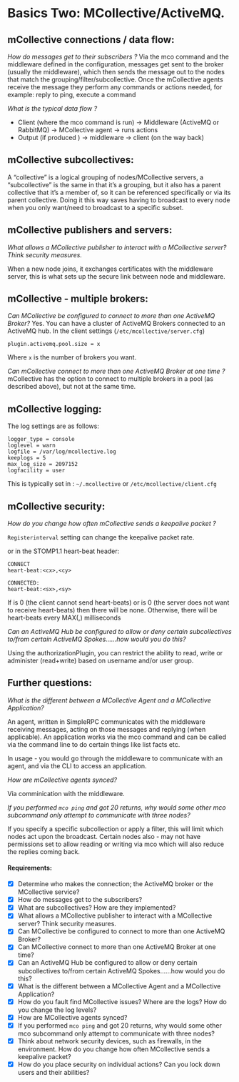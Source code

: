 # Basics Two: MCollective/ActiveMQ.

## mCollective connections / data flow:

*How do messages get to their subscribers ?*
Via the mco command and the middleware defined in the configuration, messages get sent to the broker (usually the middleware), which then sends the message out to the nodes that match the grouping/filter/subcollective. Once the mCollective agents receive the message they perform any commands or actions needed, for example: reply to ping, execute a command

*What is the typical data flow ?*
- Client  (where the mco command is run)   ->  Middleware (ActiveMQ or RabbitMQ) -> MCollective agent -> runs actions
- Output (if produced ) -> middleware -> client  (on the way back)


## mCollective subcollectives:

A “collective” is a logical grouping of nodes/MCollective servers, a “subcollective” is the same in that it’s a grouping, but it also has a parent collective that it’s a member of, so it can be referenced specifically or via its parent collective.
Doing it this way saves having to broadcast to every node when you only want/need to broadcast to a specific subset.


## mCollective publishers and servers:

*What allows a MCollective publisher to interact with a MCollective server? Think security measures.*

When a new node joins, it exchanges certificates with the middleware server, this is what sets up the secure link between node and middleware.

## mCollective - multiple brokers:

*Can MCollective be configured to connect to more than one ActiveMQ Broker?*
Yes. You can have a cluster of ActiveMQ Brokers connected to an ActiveMQ hub.
In the client settings (`/etc/mcollective/server.cfg`)

```
plugin.activemq.pool.size = x
```

Where `x` is the number of brokers you want.

*Can mCollective connect to more than one ActiveMQ Broker at one time ?*
mCollective has the option to connect to multiple brokers in a pool (as described above), but not at the same time.



## mCollective logging:

The log settings are as follows:

```
logger_type = console
loglevel = warn
logfile = /var/log/mcollective.log
keeplogs = 5
max_log_size = 2097152
logfacility = user
```

This is typically set in :  `~/.mcollective` or `/etc/mcollective/client.cfg`


## mCollective security:

*How do you change how often mCollective sends a keepalive packet ?*

`Registerinterval` setting can change the keepalive packet rate.

or in the STOMP1.1 heart-beat header:

```
CONNECT
heart-beat:<cx>,<cy>

CONNECTED:
heart-beat:<sx>,<sy>
```

If <cx> is 0 (the client cannot send heart-beats) or <sy> is 0 (the server does not want to receive heart-beats) then there will be none.
Otherwise, there will be heart-beats every MAX(<cx>,<sy>) milliseconds


*Can an ActiveMQ Hub be configured to allow or deny certain subcollectives to/from certain ActiveMQ Spokes......how would you do this?*

Using the authorizationPlugin, you can restrict the ability to read, write or administer (read+write) based on username and/or user group.


## Further questions:

*What is the different between a MCollective Agent and a MCollective Application?*

An agent, written in SimpleRPC communicates with the middleware receiving messages, acting on those messages and replying (when applicable).
An application works via the mco command and can be called via the command line to do certain things like list facts etc.

In usage - you would go through the middleware to communicate with an agent, and via the CLI to access an application.

*How are mCollective agents synced?*

Via comminication with the middleware.

*If you performed `mco ping` and got 20 returns, why would some other mco subcommand only attempt to communicate with three nodes?*

If you specify a specific subcollection or apply a filter, this will limit which nodes act upon the broadcast.
Certain nodes also - may not have permissions set to allow reading or writing via mco which will also reduce the replies coming back.

#### Requirements:


- [x] Determine who makes the connection; the ActiveMQ broker or the MCollective service?
- [x] How do messages get to the subscribers?
- [x] What are subcollectives? How are they implemented?
- [x] What allows a MCollective publisher to interact with a MCollective server? Think security measures.
- [x] Can MCollective be configured to connect to more than one ActiveMQ Broker?
- [x] Can MCollective connect to more than one ActiveMQ Broker at one time?
- [x] Can an ActiveMQ Hub be configured to allow or deny certain subcollectives to/from certain ActiveMQ Spokes......how would you do this?
- [x] What is the different between a MCollective Agent and a MCollective Application?
- [x] How do you fault find MCollective issues? Where are the logs? How do you change the log levels?
- [x] How are MCollective agents synced?
- [x] If you performed `mco ping` and got 20 returns, why would some other mco subcommand only attempt to communicate with three nodes?
- [x] Think about network security devices, such as firewalls, in the environment. How do you change how often MCollective sends a keepalive packet?
- [x] How do you place security on individual actions?  Can you lock down users and their abilities?
